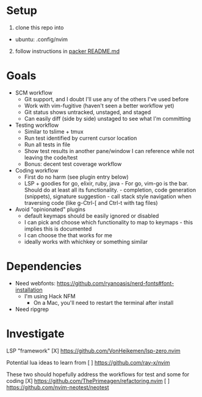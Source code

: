 # Setup

1. clone this repo into
  - ubuntu: .config/nvim
2. follow instructions in [packer README.md](site/pack/packer/start/README.md)

# Goals

- SCM workflow
    - Git support, and I doubt I'll use any of the others I've used before
    - Work with vim-fugitive (haven't seen a better workflow yet)
    - Git status shows untracked, unstaged, and staged
    - Can easily diff (side by side) unstaged to see what I'm committing
- Testing workflow
    - Similar to tslime + tmux
    - Run test identified by current cursor location
    - Run all tests in file
    - Show test results in another pane/window I can reference while not leaving the code/test
    - Bonus: decent test coverage workflow
- Coding workflow
    - First do no harm (see plugin entry below)
    - LSP + goodies for go, elixir, ruby, java
          - For go, vim-go is the bar.  Should do at least all its functionality.
          - completion, code generation (snippets), signature suggestion
          - call stack style navigation when traversing code (like g-Ctrl-[ and Ctrl-t with tag files)
- Avoid "opinionated" plugins 
    - default keymaps should be easily ignored or disabled
    - I can pick and choose which functionality to map to keymaps
          - this implies this is documented
    - I can choose the <leader> that works for me
    - ideally works with whichkey or something similar

# Dependencies

- Need webfonts: https://github.com/ryanoasis/nerd-fonts#font-installation
  - I'm using Hack NFM
	- On a Mac, you'll need to restart the terminal after install
- Need ripgrep


# Investigate

LSP "framework"
[X] https://github.com/VonHeikemen/lsp-zero.nvim

Potential lua ideas to learn from
[ ] https://github.com/ray-x/nvim

These two should hopefully address the workflows for test and some for coding
[X] https://github.com/ThePrimeagen/refactoring.nvim
[ ] https://github.com/nvim-neotest/neotest

